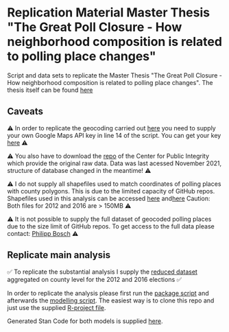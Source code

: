 # Replication Material Master Thesis "The Great Poll Closure - How neighborhood composition is related to polling place changes"

Script and data sets to replicate the Master Thesis "The Great Poll Closure - How neighborhood composition is related to polling place changes". The thesis itself can be found [here](https://github.com/PhilippMartinBosch/Master_thesis/blob/master/thesis/Thesis_Bosch.pdf)

## Caveats

⚠️ In order to replicate the geocoding carried out [here](scripts/geocoding.R) you need to supply your own Google Maps API key in line 14 of the script. You can get your key [here](https://developers.google.com/maps/documentation/javascript/get-api-key) ⚠️

⚠️ You also have to download the [repo](https://github.com/PublicI/us-polling-places/tree/add-california/data) of the Center for Public Integrity which provide the original raw data. Data was last acessed November 2021, structure of database changed in the meantime! ⚠️

⚠️ I do not supply all shapefiles used to match coordinates of polling places with county polygons. This is due to the limited capacity of GitHub repos. Shapefiles used in this analysis can be accessed [here](https://www2.census.gov/geo/tiger/TIGER_DP/2012ACS/ACS_2012_5YR_COUNTY.gdb.zip) and[here](https://www2.census.gov/geo/tiger/TIGER_DP/2016ACS/ACS_2016_5YR_COUNTY.gdb.zip)
Caution: Both files for 2012 and 2016 are > 150MB ⚠️

⚠️ It is not possible to supply the full dataset of geocoded polling places due to the size limit of GitHub repos. To get access to the full data please contact: [Philipp Bosch](mailto:philipp.bosch@uni-konstanz.de) ⚠️

## Replicate main analysis

✅ To replicate the substantial analysis I supply the [reduced dataset](data/model_df/12_16.csv) aggregated on county level for the 2012 and 2016 elections ✅

In order to replicate the analysis please first run the [package script](scripts/packages.R) and afterwards the [modelling script](modelling.R). The easiest way is to clone this repo and just use the supplied [R-project file](R_project.Rproj).

Generated Stan Code for both models is supplied [here](stan).



